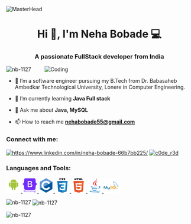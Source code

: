 ![MasterHead](https://c4.wallpaperflare.com/wallpaper/819/277/100/ai-art-illustration-streaming-purple-hd-wallpaper-preview.jpg)
<h1 align="center">Hi 👋, I'm Neha Bobade 💻</h1>
<h3 align="center">A passionate FullStack developer from India</h3>
<img align="right" alt="Coding" width="400" src="https://media.tenor.com/S59bPkT0pqcAAAAC/programming.gif">

<p align="left"> <img src="https://komarev.com/ghpvc/?username=nb-1127&label=Profile%20views&color=0e75b6&style=flat" alt="nb-1127" /> </p>

- 🔭 I’m a software engineer pursuing my B.Tech from Dr. Babasaheb Ambedkar Technological University, Lonere in Computer Engineering.

- 🌱 I’m currently learning **Java Full stack**

- 💬 Ask me about **Java, MySQL**

- 📫 How to reach me **nehabobade55@gmail.com**

<h3 align="left">Connect with me:</h3>
<p align="left">
<a href="https://linkedin.com/in/https://www.linkedin.com/in/neha-bobade-66b7bb225/" target="blank"><img align="center" src="https://raw.githubusercontent.com/rahuldkjain/github-profile-readme-generator/master/src/images/icons/Social/linked-in-alt.svg" alt="https://www.linkedin.com/in/neha-bobade-66b7bb225/" height="30" width="40" /></a>
<a href="https://www.hackerrank.com/profile/nehabobade55" target="blank"><img align="center" src="https://raw.githubusercontent.com/rahuldkjain/github-profile-readme-generator/master/src/images/icons/Social/hackerrank.svg" alt="c0de_r3d" height="30" width="40" /></a>
</p>

<h3 align="left">Languages and Tools:</h3>
<p align="left"> <a href="https://developer.android.com" target="_blank" rel="noreferrer"> <img src="https://raw.githubusercontent.com/devicons/devicon/master/icons/android/android-original-wordmark.svg" alt="android" width="40" height="40"/> </a> <a href="https://getbootstrap.com" target="_blank" rel="noreferrer"> <img src="https://raw.githubusercontent.com/devicons/devicon/master/icons/bootstrap/bootstrap-plain-wordmark.svg" alt="bootstrap" width="40" height="40"/> </a> <a href="https://www.cprogramming.com/" target="_blank" rel="noreferrer"> <img src="https://raw.githubusercontent.com/devicons/devicon/master/icons/c/c-original.svg" alt="c" width="40" height="40"/> </a> <a href="https://www.w3schools.com/css/" target="_blank" rel="noreferrer"> <img src="https://raw.githubusercontent.com/devicons/devicon/master/icons/css3/css3-original-wordmark.svg" alt="css3" width="40" height="40"/> </a> <a href="https://www.w3.org/html/" target="_blank" rel="noreferrer"> <img src="https://raw.githubusercontent.com/devicons/devicon/master/icons/html5/html5-original-wordmark.svg" alt="html5" width="40" height="40"/> </a> <a href="https://www.java.com" target="_blank" rel="noreferrer"> <img src="https://raw.githubusercontent.com/devicons/devicon/master/icons/java/java-original.svg" alt="java" width="40" height="40"/> </a> <a href="https://www.mysql.com/" target="_blank" rel="noreferrer"> <img src="https://raw.githubusercontent.com/devicons/devicon/master/icons/mysql/mysql-original-wordmark.svg" alt="mysql" width="40" height="40"/> </a> </p>



<p><img align="left" src="https://github-readme-stats.vercel.app/api/top-langs?username=nb-1127&show_icons=true&locale=en&layout=compact" alt="nb-1127" /></p>
<p>&nbsp;<img align="center" src="https://github-readme-stats.vercel.app/api?username=nb-1127&show_icons=true&locale=en" alt="nb-1127" /></p>
<p><img align="center" src="https://github-readme-streak-stats.herokuapp.com/?user=nb-1127&" alt="nb-1127" /></p>

